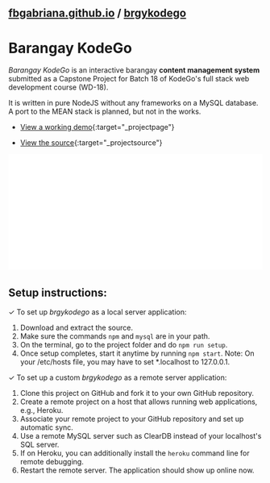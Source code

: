## [fbgabriana.github.io](/ "Bamm's KodeGo Repository") / [brgykodego](/brgykodego/)

# Barangay KodeGo

_Barangay KodeGo_ is an interactive barangay **content management system** submitted as a Capstone Project for Batch 18 of KodeGo's full stack web development course (WD-18).

It is written in pure NodeJS without any frameworks on a MySQL database. A port to the MEAN stack is planned, but not in the works.

* [View a working demo](http://brgykodego.herokuapp.com/){:target="_projectpage"}

* [View the source](https://github.com/fbgabriana/brgykodego){:target="_projectsource"}

![screenshot](screenshot.svg)

## Setup instructions:

✓ To set up _brgykodego_ as a local server application:

1. Download and extract the source.
1. Make sure the commands `npm` and `mysql` are in your path.
1. On the terminal, go to the project folder and do `npm run setup`.
1. Once setup completes, start it anytime by running `npm start`.
Note: On your /etc/hosts file, you may have to set *.localhost to 127.0.0.1.

✓ To set up a custom _brgykodego_ as a remote server application:

1. Clone this project on GitHub and fork it to your own GitHub repository.
1. Create a remote project on a host that allows running web applications, e.g., Heroku.
1. Associate your remote project to your GitHub repository and set up automatic sync.
1. Use a remote MySQL server such as ClearDB instead of your localhost's SQL server.
1. If on Heroku, you can additionally install the `heroku` command line for remote debugging.
1. Restart the remote server. The application should show up online now.

